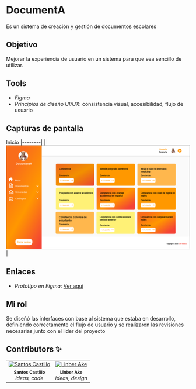 # DocumentA
Es un sistema de creación y gestión de documentos escolares 

## Objetivo
Mejorar la experiencia de usuario en un sistema para que sea sencillo de utilizar.

## Tools
- *Figma*
- *Principios de diseño UI/UX*: consistencia visual, accesibilidad, flujo de usuario

## Capturas de pantalla
Inicio 
|--------|
| ![Desktop](./Documenta/Principal.png) |

## Enlaces
- *Prototipo en Figma*: [Ver aquí](https://www.figma.com/design/XGqQO5LGD9a8xsIqkeM5us/DocumentA?node-id=0-1&t=BPHaZvmQADwq3NqW-1)

## Mi rol
Se diseñó las interfaces con base al sistema que estaba en desarrollo, definiendo correctamente el flujo de usuario y se realizaron las revisiones necesarias junto con el lider del proyecto

## Contributors ✨

<!-- ALL-CONTRIBUTORS-LIST:START - Do not remove or modify this section -->
<table>
  <tr>
    <td align="center">
      <a href="https://github.com/SNSCastillo">
        <img src="https://github.com/SNSCastillo.png" width="100px;" alt="Santos Castillo"/>
        <br />
        <sub><b>Santos Castillo</b></sub>
      </a>
      <br />
      <em>ideas, code</em>
    </td>
    <td align="center">
      <a href="https://github.com/Slyfer020">
        <img src="https://github.com/Slyfer020.png" width="100px;" alt="Linber Ake"/>
        <br />
        <sub><b>Linber Ake</b></sub>
      </a>
      <br />
      <em>ideas, design</em>
    </td>
  </tr>
</table>
<!-- ALL-CONTR
